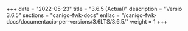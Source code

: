 +++
date        = "2022-05-23"
title       = "3.6.5 (Actual)"
description = "Versió 3.6.5"
sections    = "canigo-fwk-docs"
enllac		= "/canigo-fwk-docs/documentacio-per-versions/3.6LTS/3.6.5/"
weight		= 1
+++
